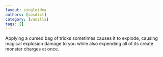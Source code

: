 ```yaml
---
layout: singleidea
authors: [aosdict]
category: [vanilla]
tags: []
---
```

Applying a cursed bag of tricks sometimes causes it to explode, causing magical explosion damage to you while also expending all of its create monster charges at once.
